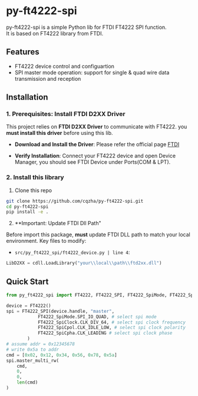 # py-ft4222-spi

py-ft4222-spi is a simple Python lib for FTDI FT4222 SPI function.<br>
It is based on FT4222 library from FTDI.

## Features

- FT4222 device control and configuartion
- SPI master mode operation: support for single & quad wire data transmission and reception 

## Installation

### 1. Prerequisites: Install FTDI D2XX Driver

This project relies on **FTDI D2XX Driver** to communicate with FT4222. you **must install this driver** before using this lib.

* **Download and Install the Driver**: Please refer the official page [FTDI](https://ftdichip.com/drivers/d2xx-drivers/)

* **Verify Installation**: Connect your FT4222 device and open Device Manager, you should see FTDI Device under Ports(COM & LPT).

### 2. Install this library

1. Clone this repo

```bash
git clone https://github.com/cqzha/py-ft4222-spi.git
cd py-ft4222-spi
pip install -e .
```

2. **Important: Update FTDI Dll Path"

Before import this package, **must** update FTDI DLL path to match your local environment. Key files to modify:
   *  `src/py_ft4222_spi/ft4222_device.py | line 4`: 
   ```python
   LibD2XX = cdll.LoadLibrary("your\\local\\path\\ftd2xx.dll") 
   ``` 

## Quick Start


```python
from py_ft4222_spi import FT4222, FT4222_SPI, FT4222_SpiMode, FT4222_SpiClock, FT4222_SpiCpha,FT4222_SpiCpol

device = FT4222()
spi = FT4222_SPI(device.handle, "master",
            FT4222_SpiMode.SPI_IO_QUAD, # select spi mode
            FT4222_SpiClock.CLK_DIV_64, # select spi clock frequency
            FT4222_SpiCpol.CLK_IDLE_LOW, # select spi clock polarity
            FT4222_SpiCpha.CLK_LEADING # select spi clock phase
        )
# assume addr = 0x12345678
# write 0x5a to addr
cmd = [0x02, 0x12, 0x34, 0x56, 0x78, 0x5a]
spi.master_multi_rw(
    cmd,
    0,
    0,
    len(cmd)
)
```
